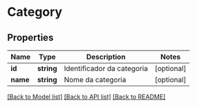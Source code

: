 # Category

## Properties
Name | Type | Description | Notes
------------ | ------------- | ------------- | -------------
**id** | **string** | Identificador da categoria | [optional] 
**name** | **string** | Nome da categoria | [optional] 

[[Back to Model list]](../README.md#documentation-for-models) [[Back to API list]](../README.md#documentation-for-api-endpoints) [[Back to README]](../README.md)


